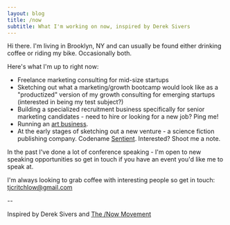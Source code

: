 ```yaml
---
layout: blog
title: /now
subtitle: What I'm working on now, inspired by Derek Sivers
---
```


Hi there. I'm living in Brooklyn, NY and can usually be found either drinking coffee or riding my bike. Occasionally both.

Here's what I'm up to right now:

 - Freelance marketing consulting for mid-size startups
 - Sketching out what a marketing/growth bootcamp would look like as a "productized" version of my growth consulting for emerging startups (interested in being my test subject?)
 - Building a specialized recruitment business specifically for senior marketing candidates - need to hire or looking for a new job? Ping me! 
 - Running an <a href="http://www.fiercelycurious.com">art business</a>.
 - At the early stages of sketching out a new venture - a science fiction publishing company. Codename <a href="http://www.sentientscifi.com">Sentient</a>. Interested? Shoot me a note.
 
In the past I've done a lot of conference speaking - I'm open to new speaking opportunities so get in touch if you have an event you'd like me to speak at.

I'm always looking to grab coffee with interesting people so get in touch: <a href="mailto:tjcritchlow@gmail.com">tjcritchlow@gmail.com</a>

--   

Inspired by Derek Sivers and <a href="https://sivers.org/nowff">The /Now Movement</a>